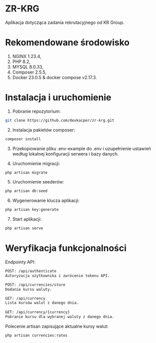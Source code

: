 # ZR-KRG

Aplikacja dotycząca zadania rekrutacyjnego od KR Group.

# Rekomendowane środowisko

1. NGINX 1.23.4, 
2. PHP 8.2, 
3. MYSQL 8.0.33, 
4. Composer 2.5.5, 
5. Docker 23.0.5 & docker compose v2.17.3.

# Instalacja i uruchomienie

1. Pobranie repozytorium:

```bash
git clone https://github.com/devkacper/zr-krg.git
```

2. Instalacja pakietów composer:

```bash
composer install
```

3. Przekopiowanie pliku .env-example do .env  i uzupełnienie ustawień według lokalnej konfiguracji serwera i bazy danych.

4. Uruchomienie migracji:
```bash
php artisan migrate
```
5. Uruchomienie seederów:
```bash
php artisan db:seed
```

6. Wygenerowanie klucza aplikacji:

```bash
php artisan key:generate
```

7. Start aplikacji:
```bash
php artisan serve
```

# Weryfikacja funkcjonalności

Endpointy API:

```bash
POST: /api/authenticate
Autoryzacja użytkownika i zwrócenie tokenu API.

POST: /api/currencies/store
Dodanie kursu waluty.

GET: /api/currency
Lista kursów walut z danego dnia.
 
GET: /api/currency/{currency}
Pobranie kursu dla wybranej waluty z danego dnia. 
```

Polecenie artisan zapisujące aktualne kursy walut:

```bash
php artisan currencies:rates
```
